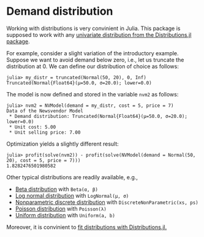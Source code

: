 # Demand distribution

Working with distributions is very convinient in Julia. This package is supposed to work with any [univariate distribution from the Distributions.jl package](https://juliastats.org/Distributions.jl/latest/univariate/). 

For example, consider a slight variation of the introductory example. Suppose we want to avoid demand below zero, i.e., let us truncate the distribution at 0. We can define our distribution of choice as follows: 

```jldoctest distr; setup = :(using Distributions, NewsvendorModel)
julia> my_distr = truncated(Normal(50, 20), 0, Inf)
Truncated(Normal{Float64}(μ=50.0, σ=20.0); lower=0.0)
```

The model is now defined and stored in the variable `nvm2` as follows:

```jldoctest distr
julia> nvm2 = NVModel(demand = my_distr, cost = 5, price = 7)
Data of the Newsvendor Model
 * Demand distribution: Truncated(Normal{Float64}(μ=50.0, σ=20.0); lower=0.0)
 * Unit cost: 5.00
 * Unit selling price: 7.00
```

Optimization yields a slightly different result:

```jldoctest distr
julia> profit(solve(nvm2)) - profit(solve(NVModel(demand = Normal(50, 20), cost = 5, price = 7)))
1.8282476501980582
```

Other typical distributions are readily available, e.g.,
- [Beta distribution](https://juliastats.org/Distributions.jl/latest/univariate/#Distributions.Beta) with `Beta(α, β)`
- [Log normal distribution](https://juliastats.org/Distributions.jl/latest/univariate/#Distributions.LogNormal) with `LogNormal(μ, σ)`
- [Nonparametric discrete distribution](https://juliastats.org/Distributions.jl/latest/univariate/#Distributions.DiscreteNonParametric) with `DiscreteNonParametric(xs, ps)`
- [Poisson distribution](https://juliastats.org/Distributions.jl/latest/univariate/#Distributions.Poisson) with `Poisson(λ)`
- [Uniform distribution](https://juliastats.org/Distributions.jl/latest/univariate/#Distributions.Uniform) with `Uniform(a, b)`

Moreover, it is convinient to [fit distributions with Distributions.jl.](https://juliastats.org/Distributions.jl/latest/fit/)